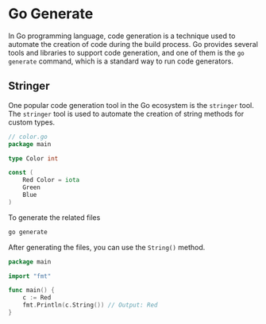 # Go Generate

In Go programming language, code generation is a technique used to automate the creation of code during the build process. Go provides several tools and libraries to support code generation, and one of them is the `go generate` command, which is a standard way to run code generators.

## Stringer

One popular code generation tool in the Go ecosystem is the `stringer` tool. The `stringer` tool is used to automate the creation of string methods for custom types.

```go
// color.go
package main

type Color int

const (
    Red Color = iota
    Green
    Blue
)
```

To generate the related files

```bash
go generate
```

After generating the files, you can use the `String()` method.

```go
package main

import "fmt"

func main() {
    c := Red
    fmt.Println(c.String()) // Output: Red
}
```